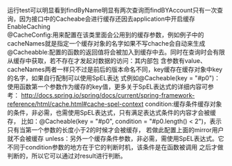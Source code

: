 运行test可以明显看到findByName明显有两次查询而findBYAccount只有一次查询，因为接口中的Cacheabe会进行缓存还因去application中开启缓存EnableCaching
<br /> 
@CacheConfig:用来配置在该类里面会公用到的缓存参数，例如例子中的cacheNames就是指定一个缓存对象的名字如果不写chache会自动来生成
<br /> 
@Cacheabble:配置的函数的返回值将会被加入到缓存中去。同时在查询时会有限从缓存中获取，若不存在才发起对数据的访问：其内部包
含参数有value、cacheNames两者一样只不过是前后的版本命名不同，key缓存在缓存对象中key的名字，如果自行配制可以使用SpEL表达
式例如@Cacheable(key = "#p0")：使用函数第一个参数作为缓存的key值，更多关于SpEL表达式的详细内容可参考：
http://docs.spring.io/spring/docs/current/spring-framework-reference/html/cache.html#cache-spel-context
condition:缓存条件缓存对象的条件，非必需，也需使用SpEL表达式，只有满足表达式条件的内容才会被缓存，
比如：@Cacheable(key = "#p0", condition = "#p0.length() < 2")，表示只有当第一个参数的长度小于2的时候才会被缓存，
若做此配置上面的mirror用户就不会被缓存
unless：另外一个缓存条件参数，非必需，需使用SpEL表达式。它不同于condition参数的地方在于它的判断时机，该条件是在函数被调用
之后才做判断的，所以它可以通过对result进行判断。